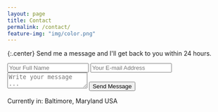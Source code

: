 ```yaml
---
layout: page
title: Contact
permalink: /contact/
feature-img: "img/color.png"
---
```


{:.center}
Send me a message and I'll get back to you within 24 hours.

<form action="https://getsimpleform.com/messages?form_api_token=67cd197256654fcbb97993a2363c34a9" method="post">
  <!-- the redirect_to is optional, the form will redirect to the referrer on submission -->
  <input type='hidden' name='redirect_to' value='http://kyleskwon.github.io/thank-you/' />
  <input type='text' name='name' placeholder='Your Full Name' />
  <input type='email' name='email' placeholder='Your E-mail Address' />
  <textarea name='message' placeholder='Write your message ...'></textarea>
  <input type='submit' value='Send Message' />
</form>
<div class="right">
Currently in: Baltimore, Maryland USA
</div>